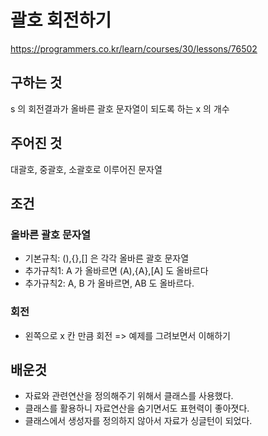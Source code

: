 # 괄호 회전하기
https://programmers.co.kr/learn/courses/30/lessons/76502
## 구하는 것
s 의 회전결과가 올바른 괄호 문자열이 되도록 하는 x 의 개수
## 주어진 것
대괄호, 중괄호, 소괄호로 이루어진 문자열
## 조건
### 올바른 괄호 문자열
- 기본규칙: (),{},[] 은 각각 올바른 괄호 문자열
- 추가규칙1: A 가 올바르면 (A),{A},[A] 도 올바르다
- 추가규칙2: A, B 가 올바르면, AB 도 올바르다. 
### 회전
- 왼쪽으로 x 칸 만큼 회전 => 예제를 그려보면서 이해하기 
## 배운것
- 자료와 관련연산을 정의해주기 위해서 클래스를 사용했다.
- 클래스를 활용하니 자료연산을 숨기면서도 표현력이 좋아졋다.
- 클래스에서 생성자를 정의하지 않아서 자료가 싱글턴이 되었다. 